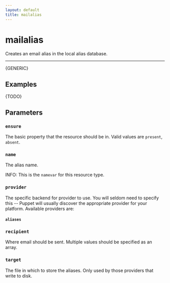 ```yaml
---
layout: default
title: mailalias
---
```


mailalias
=========

Creates an email alias in the local alias database.

* * *

{GENERIC}

Examples
--------

{TODO}

Parameters
----------

### `ensure`

The basic property that the resource should be in. Valid values are
`present`, `absent`.

### `name`

The alias name.

INFO: This is the `namevar` for this resource type.

### `provider`

The specific backend for provider to use. You will seldom need to
specify this -- Puppet will usually discover the appropriate
provider for your platform. Available providers are:

#### `aliases`

### `recipient`

Where email should be sent. Multiple values should be specified as
an array.

### `target`

The file in which to store the aliases. Only used by those
providers that write to disk.
